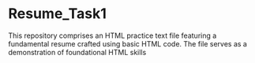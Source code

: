 # Resume_Task1
This repository comprises an HTML practice text file featuring a fundamental resume crafted using basic HTML code. The file serves as a demonstration of foundational HTML skills
